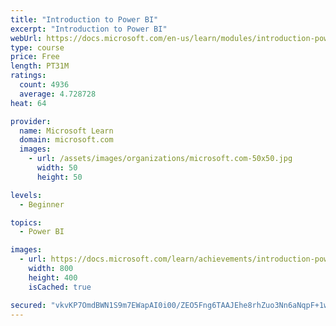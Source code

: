 ```yaml
---
title: "Introduction to Power BI"
excerpt: "Introduction to Power BI"
webUrl: https://docs.microsoft.com/en-us/learn/modules/introduction-power-bi/
type: course
price: Free
length: PT31M
ratings:
  count: 4936
  average: 4.728728
heat: 64

provider:
  name: Microsoft Learn
  domain: microsoft.com
  images:
    - url: /assets/images/organizations/microsoft.com-50x50.jpg
      width: 50
      height: 50

levels:
  - Beginner

topics:
  - Power BI

images:
  - url: https://docs.microsoft.com/learn/achievements/introduction-power-bi-social.png
    width: 800
    height: 400
    isCached: true

secured: "vkvKP7OmdBWN1S9m7EWapAI0i00/ZEO5Fng6TAAJEhe8rhZuo3Nn6aNqpF+1wegaW33/e3hVFeBUzBtWJQlbe0W8fRLPTL2FRFgrLcBQ/Nax9N36Yp+AaLpScE+ftCq5qZZi+jecrVyhcR0EUjol13yf6dXeYOq0yJIEaS7TLkPk6L+vL0WnQWCRzGg1rtrH+goExdfjywimJefcv6FczIJIwANanipKSmsfVQklrS59jfgADwFyyyuKyJaxFdJhqGGQupOlgJbX/bIZ9O4WqXUliYUads9FfiErpXkFUjWYiHHUY+3c5fDUEmyIPVlMnMsMI78BhwQFX6RRMeIdJLHy2euPWXxoWr0Gqu4ax3ps0mlhWOV/xyliFl7faSYPBbKRVNnuzaqPEEyN/9xjDs9wNTATKMn1AmJKwNPNoz4=;UoMdK4HBxvxOK4PGrOs7Mw=="
---
```


